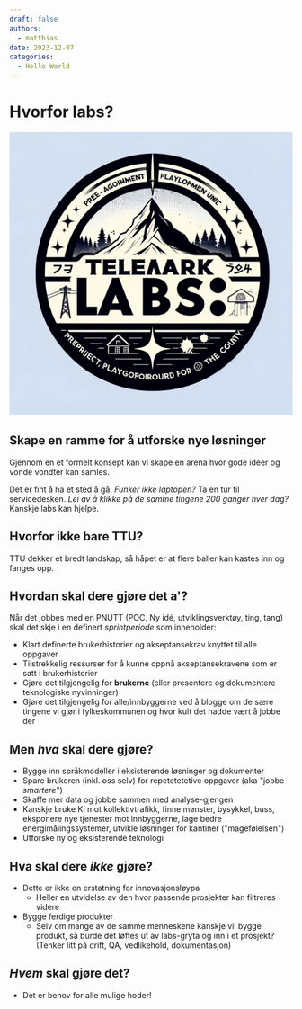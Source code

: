 ```yaml
---
draft: false
authors:
  - matthias
date: 2023-12-07 
categories:
  - Hello World
---
```


# Hvorfor labs? 

![Temmelig stygg AI-generert logo](./images/logo.png)

## Skape en ramme for å utforske nye løsninger
Gjennom en et formelt konsept kan vi skape en arena hvor gode idéer og vonde vondter kan samles. 

Det er fint å ha et sted å gå. *Funker ikke laptopen?* Ta en tur til servicedesken. *Lei av å klikke på de samme tingene 200 ganger hver dag?* Kanskje labs kan hjelpe.

## Hvorfor ikke bare TTU?
TTU dekker et bredt landskap, så håpet er at flere baller kan kastes inn og fanges opp. 


## Hvordan skal dere gjøre det a'? 
Når det jobbes med en PNUTT (POC, Ny idé, utviklingsverktøy, ting, tang) skal det skje i en definert *sprintperiode* som inneholder: 

* Klart definerte brukerhistorier og akseptansekrav knyttet til alle oppgaver
* Tilstrekkelig ressurser for å kunne oppnå akseptansekravene som er satt i brukerhistorier
* Gjøre det tilgjengelig for **brukerne** (eller presentere og dokumentere teknologiske nyvinninger)
* Gjøre det tilgjengelig for alle/innbyggerne ved å blogge om de sære tingene vi gjør i fylkeskommunen og hvor kult det hadde vært å jobbe der

## Men *hva* skal dere gjøre?
* Bygge inn språkmodeller i eksisterende løsninger og dokumenter
* Spare brukeren (inkl. oss selv) for repetetetetive oppgaver (aka "jobbe *smartere*")
* Skaffe mer data og jobbe sammen med analyse-gjengen
* Kanskje bruke KI mot kollektivtrafikk, finne mønster, bysykkel, buss, eksponere nye tjenester mot innbyggerne, lage bedre energimålingssystemer, utvikle løsninger for kantiner ("magefølelsen")
* Utforske ny og eksisterende teknologi

## Hva skal dere *ikke* gjøre?
* Dette er ikke en erstatning for innovasjonsløypa
	- Heller en utvidelse av den hvor passende prosjekter kan filtreres videre
* Bygge ferdige produkter
	- Selv om mange av de samme menneskene kanskje vil bygge produkt, så burde det løftes ut av labs-gryta og inn i et prosjekt? (Tenker litt på drift, QA, vedlikehold, dokumentasjon)
## *Hvem* skal gjøre det?
* Det er behov for alle mulige hoder!

